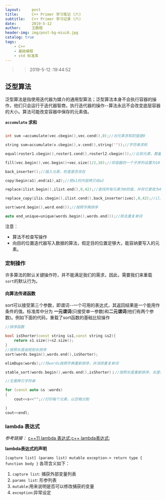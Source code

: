 ```yaml
---
layout:     post
title:      C++ Primer 学习笔记 (六)
subtitle:   C++ Primer 学习记录 (六)
date:       2019-5-12
author:     王鹏程
header-img: img/post-bg-miui6.jpg
catalog: true
tags:
    - C++
    - 基础编程
    - std 标准库
---
```


>>2019-5-12 :19:44:52

## 泛型算法

泛型算法是指使用迭代器为媒介的通用型算法；泛型算法本身不会执行容器的操作，他们只会运行于迭代器智商，执行迭代器的操作--算法永远不会改变底层容器的大小。算法可能改变容器中保存的元素值。

**`accumulate` 求和**

```c++

int sum =accumulate(vec.cbegin(),vec.cend(),0);//对元素求和初值是0

string sum=accumulate(v.cbegin(),v.cend(),string(''));//字符串求和

equal(roster1.cbegin(),roster1.cend(),rosterl2.cbegin());//比较元素，数量相同且一样多的时候才返回`true`

fill(vec.begin(),vec.begin()+vec.size()/2,10);//将容器的一个子序列设置为10

back_inserter();//插入元素，检查是否存在

copy(begin(a1),end(a1),a2);//把a1的内容拷贝给a2

replace(ilist.begin(),ilist.end(),0,42);//查找所有元素为0的值，并将它更改为42

replace_copy(ilis.cbegin(),ilist.cend(),back_inserter(ivec),0,42);//ilist指出调整序列之后的保存位置。

sort(word.begin(),word.end());//按照字典排序

auto end_unique=unique(words.begin(),words.end());//除去重复单词

``` 

注意：
 
- 算法不检查写操作
- 向目的位置迭代器写入数据的算法，假定目的位置足够大，能容纳要写入的元素。

### 定制操作
许多算法的默认关键操作符，并不能满足我们的需求，因此，需要我们来重载`sort`的默认行为。

#### 向算法传递函数
sort可以接受第三个参数，即谓词--一个可用的表达式，其返回结果是一个能用作条件的值。标准库中分为
**一元谓词**(只接受单一参数)和**二元谓词**(他们有两个参数)。例如下面的代码，重载了sort函数的基础比较操作

```c++
//排序函数

bool isShorter(const string &s1,const string &s2){
    return s1.size()<s2.size();
}
//按照长度由短到长排序
sort(words.begin(),words.end(),isShorter);

elimDups(words);//将words按照字典重新排序，并消除重复单词

stable_sort(words.begin(),words.end(),isShorter)；//按照长度重新排序，长度相同的单词维持字典序

//无需拷贝字符串

for (const auto &s :words)
{
    cout<<s<<"";//打印每个元素，以空格分割

}
cout<<endl;

```
### lambda 表达式

_参考链接：_ [c++11 lambda 表达式](https://www.cnblogs.com/DswCnblog/p/5629165.html);[c++ lambda表达式](https://www.cnblogs.com/jimodetiantang/p/9016826.html);

**lambda表达式的声明**

`[capture list] (params list) mutable exception-> return type { function body }`
各项含义如下：

1. `capture list`: 捕获外部变量列表
2. `params list`: 形参列表
3. `mutable`:用来说明是否可以修改捕获的变量
4. `exception`:异常设定

